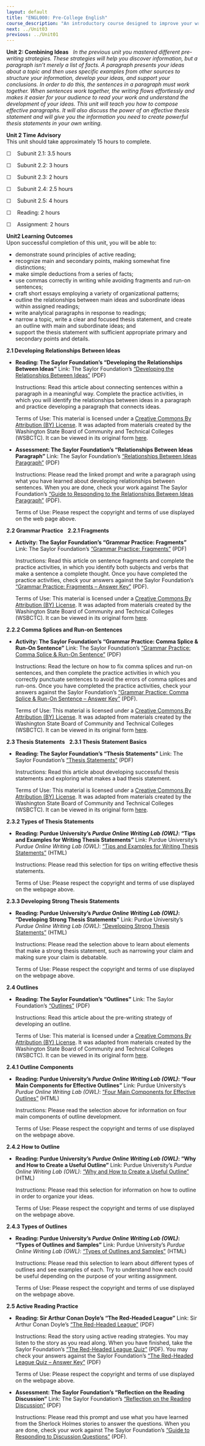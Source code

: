 ```yaml
---
layout: default
title: "ENGL000: Pre-College English"
course_description: "An introductory course designed to improve your writing ability through the use of active reading and an understanding of the core components of effective writing."
next: ../Unit03
previous: ../Unit01
---
```

**Unit 2: Combining Ideas** <span id="2"></span> 
*In the previous unit you mastered different pre-writing strategies.
These strategies will help you discover information, but a paragraph
isn’t merely a list of facts. A paragraph presents your ideas about a
topic and then uses specific examples from other sources to structure
your information, develop your ideas, and support your conclusions. In
order to do this, the sentences in a paragraph must work together. When
sentences work together, the writing flows effortlessly and makes it
easier for your audience to read your work and understand the
development of your ideas. This unit will teach you how to compose
effective paragraphs. It will also discuss the power of an effective
thesis statement and will give you the information you need to create
powerful thesis statements in your own writing.*

**Unit 2 Time Advisory**  
This unit should take approximately 15 hours to complete.  
  
 ☐    Subunit 2.1: 3.5 hours  
  
 ☐    Subunit 2.2: 3 hours  
  
 ☐    Subunit 2.3: 2 hours  
  
 ☐    Subunit 2.4: 2.5 hours  
  
 ☐    Subunit 2.5: 4 hours

  
 ☐    Reading: 2 hours  
  
 ☐    Assignment: 2 hours

**Unit2 Learning Outcomes**  
Upon successful completion of this unit, you will be able to:
-   demonstrate sound principles of active reading;
-   recognize main and secondary points, making somewhat fine
    distinctions;
-   make simple deductions from a series of facts;
-   use commas correctly in writing while avoiding fragments and run-on
    sentences;
-   craft short essays employing a variety of organizational patterns;
-   outline the relationships between main ideas and subordinate ideas
    within assigned readings;
-   write analytical paragraphs in response to readings;
-   narrow a topic, write a clear and focused thesis statement, and
    create an outline with main and subordinate ideas; and
-   support the thesis statement with sufficient appropriate primary and
    secondary points and details.

**2.1 Developing Relationships Between Ideas** <span id="2.1"></span> 
-   **Reading: The Saylor Foundation’s “Developing the Relationships
    Between Ideas”**
    Link: The Saylor Foundation’s [“Developing the Relationships Between
    Ideas”](http://www.saylor.org/site/wp-content/uploads/2012/09/engl000-2.1-developing-relationship-between-ideas.pdf)
    (PDF)  
      
     Instructions: Read this article about connecting sentences within a
    paragraph in a meaningful way. Complete the practice activities, in
    which you will identify the relationships between ideas in a
    paragraph and practice developing a paragraph that connects ideas.  
      
     Terms of Use: This material is licensed under a [Creative
    Commons By Attribution (BY)
    License](http://creativecommons.org/licenses/by/3.0/). It was
    adapted from materials created by the Washington State Board of
    Community and Technical Colleges (WSBCTC). It can be viewed in
    its original
    form [here](https://sites.google.com/a/sbctc.edu/opencourselibrary/courses/phase-1-courses).

-   **Assessment: The Saylor Foundation’s “Relationships Between Ideas
    Paragraph”**
    Link: The Saylor Foundation’s [“Relationships Between Ideas
    Paragraph”](http://www.saylor.org/site/wp-content/uploads/2012/04/ENGL000-Subunit-2.1-Relationship-between-Ideas-Paragraph.pdf)
    (PDF)  
      
     Instructions: Please read the linked prompt and write a paragraph
    using what you have learned about developing relationships between
    sentences. When you are done, check your work against The Saylor
    Foundation’s [“Guide to Responding to the Relationships Between
    Ideas
    Paragraph”](http://www.saylor.org/site/wp-content/uploads/2012/04/ENGL000-2.1-Guide-to-Responding-to-Relationship-between-Ideas-Paragraph.pdf)
    (PDF).  
      
     Terms of Use: Please respect the copyright and terms of use
    displayed on the web page above.

**2.2 Grammar Practice** <span id="2.2"></span> 
**2.2.1 Fragments** <span id="2.2.1"></span> 
-   **Activity: The Saylor Foundation’s “Grammar Practice: Fragments”**
    Link: The Saylor Foundation’s [“Grammar Practice:
    Fragments”](http://www.saylor.org/site/wp-content/uploads/2012/09/engl000-2.2.1-fragments.pdf)
    (PDF)  
      
     Instructions: Read this article on sentence fragments and complete
    the practice activities, in which you identify both subjects and
    verbs that make a sentence a complete thought. Once you have
    completed the practice activities, check your answers against the
    Saylor Foundation’s [“Grammar Practice: Fragments – Answer
    Key”](http://www.saylor.org/site/wp-content/uploads/2012/12/ENGL000-2.2.1-Answerkey-PR-FINAL.pdf)
    (PDF).  
      
     Terms of Use: This material is licensed under a [Creative
    Commons By Attribution (BY)
    License](http://creativecommons.org/licenses/by/3.0/). It was
    adapted from materials created by the Washington State Board of
    Community and Technical Colleges (WSBCTC). It can be viewed in
    its original
    form [here](https://sites.google.com/a/sbctc.edu/opencourselibrary/courses/phase-1-courses).

**2.2.2 Comma Splices and Run-on Sentences** <span id="2.2.2"></span> 
-   **Activity: The Saylor Foundation’s “Grammar Practice: Comma Splice
    & Run-On Sentence”**
    Link: The Saylor Foundation’s [“Grammar Practice: Comma Splice &
    Run-On
    Sentence”](http://www.saylor.org/site/wp-content/uploads/2012/09/engl000-2.2.2-comma-splice-run-on-sentences.pdf)
    (PDF)  
      
     Instructions: Read the lecture on how to fix comma splices and
    run-on sentences, and then complete the practice activities in which
    you correctly punctuate sentences to avoid the errors of comma
    splices and run-ons. Once you have completed the practice
    activities, check your answers against the Saylor Foundation’s
    [“Grammar Practice: Comma Splice & Run-On Sentence – Answer
    Key”](http://www.saylor.org/site/wp-content/uploads/2012/12/ENGL000-2.2.2-Answerkey-PR-FINAL.pdf)
    (PDF).  
      
     Terms of Use: This material is licensed under a [Creative
    Commons By Attribution (BY)
    License](http://creativecommons.org/licenses/by/3.0/). It was
    adapted from materials created by the Washington State Board of
    Community and Technical Colleges (WSBCTC). It can be viewed in
    its original
    form [here](https://sites.google.com/a/sbctc.edu/opencourselibrary/courses/phase-1-courses).

**2.3 Thesis Statements** <span id="2.3"></span> 
**2.3.1 Thesis Statement Basics** <span id="2.3.1"></span> 
-   **Reading: The Saylor Foundation’s “Thesis Statements”**
    Link: The Saylor Foundation’s [“Thesis
    Statements”](http://www.saylor.org/site/wp-content/uploads/2012/09/engl000-2.3.1-thesis-statements.pdf)
    (PDF)  
      
     Instructions: Read this article about developing successful thesis
    statements and exploring what makes a bad thesis statement.  
      
     Terms of Use: This material is licensed under a [Creative
    Commons By Attribution (BY)
    License](http://creativecommons.org/licenses/by/3.0/). It was
    adapted from materials created by the Washington State Board of
    Community and Technical Colleges (WSBCTC). It can be viewed in
    its original
    form [here](https://sites.google.com/a/sbctc.edu/opencourselibrary/courses/phase-1-courses).

**2.3.2 Types of Thesis Statements** <span id="2.3.2"></span> 
-   **Reading: Purdue University’s *Purdue Online Writing Lab (OWL)*:
    “Tips and Examples for Writing Thesis Statements”**
    Link: Purdue University’s *Purdue Online Writing Lab* *(OWL)*:
    [“Tips and Examples for Writing Thesis
    Statements”](http://owl.english.purdue.edu/owl/resource/545/1/)
    (HTML)  
      
     Instructions: Please read this selection for tips on writing
    effective thesis statements.  
      
     Terms of Use: Please respect the copyright and terms of use
    displayed on the webpage above.

**2.3.3 Developing Strong Thesis Statements** <span id="2.3.3"></span> 
-   **Reading: Purdue University’s *Purdue Online Writing Lab (OWL)*:
    “Developing Strong Thesis Statements”**
    Link: Purdue University’s *Purdue Online Writing Lab* *(OWL)*:
    [“Developing Strong Thesis
    Statements”](http://owl.english.purdue.edu/owl/resource/588/01/)
    (HTML)  
      
     Instructions: Please read the selection above to learn about
    elements that make a strong thesis statement, such as narrowing your
    claim and making sure your claim is debatable.  
      
     Terms of Use: Please respect the copyright and terms of use
    displayed on the webpage above.

**2.4 Outlines** <span id="2.4"></span> 
-   **Reading: The Saylor Foundation’s “Outlines”**
    Link: The Saylor Foundation’s
    [“Outlines”](http://www.saylor.org/site/wp-content/uploads/2012/09/engl000-2.4-outlines.pdf)
    (PDF)  
      
     Instructions: Read this article about the pre-writing strategy of
    developing an outline.  
      
     Terms of Use: This material is licensed under a [Creative
    Commons By Attribution (BY)
    License](http://creativecommons.org/licenses/by/3.0/). It was
    adapted from materials created by the Washington State Board of
    Community and Technical Colleges (WSBCTC). It can be viewed in
    its original
    form [here](https://sites.google.com/a/sbctc.edu/opencourselibrary/courses/phase-1-courses).

**2.4.1 Outline Components** <span id="2.4.1"></span> 
-   **Reading: Purdue University’s *Purdue Online Writing Lab (OWL)*:
    “Four Main Components for Effective Outlines”**
    Link: Purdue University’s *Purdue Online Writing Lab* *(OWL)*:
    [“Four Main Components for Effective
    Outlines”](http://owl.english.purdue.edu/owl/resource/544/01/)
    (HTML)  
      
     Instructions: Please read the selection above for information on
    four main components of outline development.  
      
     Terms of Use: Please respect the copyright and terms of use
    displayed on the webpage above.

**2.4.2 How to Outline** <span id="2.4.2"></span> 
-   **Reading: Purdue University’s *Purdue Online Writing Lab (OWL)*:
    “Why and How to Create a Useful Outline”**
    Link: Purdue University’s *Purdue Online Writing Lab* *(OWL)*: [“Why
    and How to Create a Useful
    Outline”](http://owl.english.purdue.edu/owl/resource/544/02/)
    (HTML)  
      
     Instructions: Please read this selection for information on how to
    outline in order to organize your ideas.  
      
     Terms of Use: Please respect the copyright and terms of use
    displayed on the webpage above.

**2.4.3 Types of Outlines** <span id="2.4.3"></span> 
-   **Reading: Purdue University’s *Purdue Online Writing Lab (OWL)*:
    “Types of Outlines and Samples”**
    Link: Purdue University’s *Purdue Online Writing Lab* *(OWL)*:
    [“Types of Outlines and
    Samples”](http://owl.english.purdue.edu/owl/resource/544/03/)
    (HTML)  
      
     Instructions: Please read this selection to learn about different
    types of outlines and see examples of each. Try to understand how
    each could be useful depending on the purpose of your writing
    assignment.  
      
     Terms of Use: Please respect the copyright and terms of use
    displayed on the webpage above.

**2.5 Active Reading Practice** <span id="2.5"></span> 
-   **Reading: Sir Arthur Conan Doyle’s “The Red-Headed League”**
    Link: Sir Arthur Conan Doyle’s [“The Red-Headed
    League”](http://www.saylor.org/site/wp-content/uploads/2012/04/engl000-2.5-the-red-headed-league.pdf)
    (PDF)  
      
     Instructions: Read the story using active reading strategies. You
    may listen to the story as you read along. When you have finished,
    take the Saylor Foundation’s [“The Red-Headed League
    Quiz”](http://www.saylor.org/site/wp-content/uploads/2012/04/engl000-2.5-the-red-headed-league-QUIZ.pdf)
    (PDF). You may check your answers against the Saylor Foundation’s
    [“The Red-Headed League Quiz – Answer
    Key”](http://www.saylor.org/site/wp-content/uploads/2012/04/engl000-2.5-the-red-headed-league-ANSWERS.pdf)
    (PDF)  
      
     Terms of Use: Please respect the copyright and terms of use
    displayed on the webpage above.

-   **Assessment: The Saylor Foundation’s “Reflection on the Reading
    Discussion”**
    Link: The Saylor Foundation’s [“Reflection on the Reading
    Discussion”](http://www.saylor.org/site/wp-content/uploads/2012/04/ENGL000-Subunit-2.5-Reflection-of-the-Reading-Assignment.pdf)
    (PDF)  
      
     Instructions: Please read this prompt and use what you have learned
    from the Sherlock Holmes stories to answer the questions. When you
    are done, check your work against The Saylor Foundation’s [“Guide to
    Responding to Discussion
    Questions”](http://www.saylor.org/site/wp-content/uploads/2012/06/ENGL000-Guide-to-Responding-to-Assignments-Final.pdf)
    (PDF).


